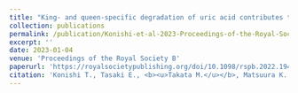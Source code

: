 ```yaml
---
title: "King- and queen-specific degradation of uric acid contributes to reproduction in termites"
collection: publications
permalink: /publication/Konishi-et-al-2023-Proceedings-of-the-Royal-Society-B
excerpt: ''
date: 2023-01-04
venue: 'Proceedings of the Royal Society B'
paperurl: 'https://royalsocietypublishing.org/doi/10.1098/rspb.2022.1942'
citation: 'Konishi T., Tasaki E., <b><u>Takata M.</u></b>, Matsuura K. (2023) <b><i>Proceedings of the Royal Society B</i></b> 290: 20221942.'
---
```


<!-- 論文の要約・解説など入れたければここ打つ -->
